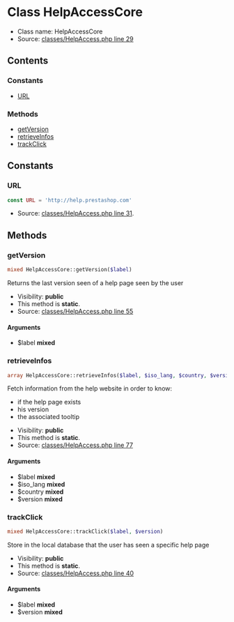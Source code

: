 Class HelpAccessCore
=====================





* Class name: HelpAccessCore
* Source: [classes/HelpAccess.php line 29](https://github.com/PrestaShop/PrestaShop/blob/1.5.0.17/classes/HelpAccess.php#L29)


Contents
--------

### Constants

* [URL](#constant-URL)


### Methods

* [getVersion](#method-getVersion)
* [retrieveInfos](#method-retrieveInfos)
* [trackClick](#method-trackClick)


Constants
----------


### <a name="constant-URL"></a>URL

```php
const URL = 'http://help.prestashop.com'
```





* Source: [classes/HelpAccess.php line 31](https://github.com/PrestaShop/PrestaShop/blob/1.5.0.17/classes/HelpAccess.php#L31).




Methods
-------


### <a name="method-getVersion"></a>getVersion

```php
mixed HelpAccessCore::getVersion($label)
```

Returns the last version seen of a help page seen by the user



* Visibility: **public**
* This method is **static**.
* Source: [classes/HelpAccess.php line 55](https://github.com/PrestaShop/PrestaShop/blob/1.5.0.17/classes/HelpAccess.php#L55)


#### Arguments
* $label **mixed**



### <a name="method-retrieveInfos"></a>retrieveInfos

```php
array HelpAccessCore::retrieveInfos($label, $iso_lang, $country, $version)
```

Fetch information from the help website in order to know:
- if the help page exists
- his version
- the associated tooltip



* Visibility: **public**
* This method is **static**.
* Source: [classes/HelpAccess.php line 77](https://github.com/PrestaShop/PrestaShop/blob/1.5.0.17/classes/HelpAccess.php#L77)


#### Arguments
* $label **mixed**
* $iso_lang **mixed**
* $country **mixed**
* $version **mixed**



### <a name="method-trackClick"></a>trackClick

```php
mixed HelpAccessCore::trackClick($label, $version)
```

Store in the local database that the user has seen a specific help page



* Visibility: **public**
* This method is **static**.
* Source: [classes/HelpAccess.php line 40](https://github.com/PrestaShop/PrestaShop/blob/1.5.0.17/classes/HelpAccess.php#L40)


#### Arguments
* $label **mixed**
* $version **mixed**


